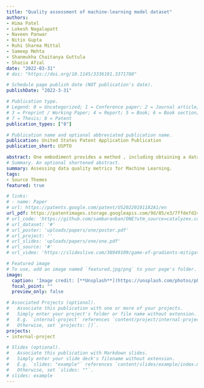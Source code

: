 ```yaml
---
title: "Quality assessment of machine-learning model dataset"
authors:
- Hima Patel
- Lokesh Nagalapatt
- Naveen Panwar
- Nitin Gupta
- Ruhi Sharma Mittal
- Sameep Mehta
- Shanmukha Chaitanya Guttula
- Shazia Afzal
date: "2022-03-31"
# doi: "https://doi.org/10.1145/3336191.3371788"

# Schedule page publish date (NOT publication's date).
publishDate: "2022-3-31"

# Publication type.
# Legend: 0 = Uncategorized; 1 = Conference paper; 2 = Journal article;
# 3 = Preprint / Working Paper; 4 = Report; 5 = Book; 6 = Book section;
# 7 = Thesis; 8 = Patent
publication_types: ["8"]

# Publication name and optional abbreviated publication name.
publication: United States Patent Application Publication
publication_short: USPTO

abstract: One embodiment provides a method , including obtaining a dataset for use in building a machine - learning model ; assessing a quality of the dataset ,wherein the quality is assessed in view of an effect of the dataset on a performance of the machine - learning model , wherein the assessing comprises scoring the dataset with respect to each of a plurality of attributes of the dataset ; for each of the plurality of attributes having a low quality score , providing at least one recommendation for increasing the quality of the dataset with respect to the attribute having a low quality score ; and for each of the plurality of attributes having a low quality score , providing an explanation explaining a cause of the low quality score for the attribute having a low quality score 
# Summary. An optional shortened abstract.
summary: Assessing data quality metrics for Machine Learning.
tags:
- Source Themes
featured: true

# links:
# - name: Paper
# url: https://patents.google.com/patent/US20220101182A1/en 
url_pdf: https://patentimages.storage.googleapis.com/9d/85/e3/7ffdefd24c8bbd/US20220101182A1.pdf
# url_code: 'https://github.com/sambaranban/ONE?utm_source=catalyzex.com'
# url_dataset: '#'
# url_poster: 'uploads/papers/one/poster.pdf'
# url_project: ''
# url_slides: 'uploads/papers/one/one.pdf'
# url_source: '#'
# url_video: 'https://slideslive.com/38949109/game-of-gradients-mitigating-irrelevant-clients-in-federated-learning'

# Featured image
# To use, add an image named `featured.jpg/png` to your page's folder. 
image:
  caption: 'Image credit: [**Unsplash**](https://unsplash.com/photos/pLCdAaMFLTE)'
  focal_point: ""
  preview_only: false

# Associated Projects (optional).
#   Associate this publication with one or more of your projects.
#   Simply enter your project's folder or file name without extension.
#   E.g. `internal-project` references `content/project/internal-project/index.md`.
#   Otherwise, set `projects: []`.
projects:
- internal-project

# Slides (optional).
#   Associate this publication with Markdown slides.
#   Simply enter your slide deck's filename without extension.
#   E.g. `slides: "example"` references `content/slides/example/index.md`.
#   Otherwise, set `slides: ""`.
# slides: example
---
```

<!-- 
{{% callout note %}}
Click the *Cite* button above to demo the feature to enable visitors to import publication metadata into their reference management software.
{{% /callout %}}

{{% callout note %}}
Create your slides in Markdown - click the *Slides* button to check out the example.
{{% /callout %}}

Supplementary notes can be added here, including [code, math, and images](https://wowchemy.com/docs/writing-markdown-latex/). -->
